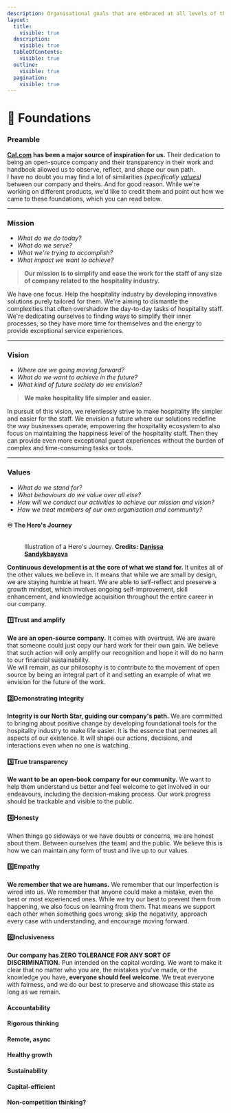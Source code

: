 ```yaml
---
description: Organisational goals that are embraced at all levels of the company.
layout:
  title:
    visible: true
  description:
    visible: true
  tableOfContents:
    visible: true
  outline:
    visible: true
  pagination:
    visible: true
---
```


# 🌟 Foundations

### Preamble

[**Cal.com**](https://handbook.cal.com) **has been a major source of inspiration for us.** Their dedication to being an open-source company and their transparency in their work and handbook allowed us to observe, reflect, and shape our own path.\
I have no doubt you may find a lot of similarities _(specifically_ [_values_](foundations.md#values)_)_ between our company and theirs. And for good reason. While we're working on different products, we'd like to credit them and point out how we came to these foundations, which you can read below.

***

### Mission

* _What do we do today?_
* _What do we serve?_
* _What we're trying to accomplish?_
* _What impact we want to achieve?_

> **Our mission is to simplify and ease the work for the staff of any size of company related to the hospitality industry.**

We have one focus. Help the hospitality industry by developing innovative solutions purely tailored for them. We're aiming to dismantle the complexities that often overshadow the day-to-day tasks of hospitality staff. We're dedicating ourselves to finding ways to simplify their inner processes, so they have more time for themselves and the energy to provide exceptional service experiences.

***

### Vision

* _Where are we going moving forward?_
* _What do we want to achieve in the future?_
* _What kind of future society do we envision?_

> **We make hospitality life simpler and easier.**

In pursuit of this vision, we relentlessly strive to make hospitality life simpler and easier for the staff. We envision a future where our solutions redefine the way businesses operate, empowering the hospitality ecosystem to also focus on maintaining the happiness level of the hospitality staff. Then they can provide even more exceptional guest experiences without the burden of complex and time-consuming tasks or tools.

***

### Values

* _What do we stand for?_
* _What behaviours do we value over all else?_
* _How will we conduct our activities to achieve our mission and vision?_
* _How we treat members of our own organisation and community?_

#### ♾️ The Hero's Journey

<figure><img src="https://cdnb.artstation.com/p/assets/images/images/023/971/901/large/danissa-sandykbayeva-hero-s-journey.jpg" alt=""><figcaption><p>Illustration of a Hero's Journey. <strong>Credits:</strong> <a href="https://sanddan.artstation.com/"><strong>Danissa Sandykbayeva</strong></a></p></figcaption></figure>

**Continuous development is at the core of what we stand for.** It unites all of the other values we believe in. It means that while we are small by design, we are staying humble at heart. We are able to self-reflect and preserve a growth mindset, which involves ongoing self-improvement, skill enhancement, and knowledge acquisition throughout the entire career in our company.

#### 1️⃣Trust and amplify

**We are an open-source company.** It comes with overtrust. We are aware that someone could just copy our hard work for their own gain. We believe that such action will only amplify our recognition and hope it will do no harm to our financial sustainability.\
We will remain, as our philosophy is to contribute to the movement of open source by being an integral part of it and setting an example of what we envision for the future of the work.

#### 2️⃣Demonstrating integrity

**Integrity is our North Star, guiding our company's path.** We are committed to bringing about positive change by developing foundational tools for the hospitality industry to make life easier. It is the essence that permeates all aspects of our existence. It will shape our actions, decisions, and interactions even when no one is watching.

#### 3️⃣True transparency

**We want to be an open-book company for our community.** We want to help them understand us better and feel welcome to get involved in our endeavours, including the decision-making process. Our work progress should be trackable and visible to the public.&#x20;

#### 4️⃣Honesty

When things go sideways or we have doubts or concerns, we are honest about them. Between ourselves (the team) and the public. We believe this is how we can maintain any form of trust and live up to our values.

#### 5️⃣Empathy

**We remember that we are humans.** We remember that our imperfection is wired into us. We remember that anyone could make a mistake, even the best or most experienced ones. While we try our best to prevent them from happening, we also focus on learning from them. That means we support each other when something goes wrong; skip the negativity, approach every case with understanding, and encourage moving forward.

#### 6️⃣Inclusiveness

**Our company has ZERO TOLERANCE FOR ANY SORT OF DISCRIMINATION.** Pun intended on the capital wording. We want to make it clear that no matter who you are, the mistakes you've made, or the knowledge you have, **everyone should feel welcome**. We treat everyone with fairness, and we do our best to preserve and showcase this state as long as we remain.

#### Accountability

#### Rigorous thinking

#### Remote, async

#### Healthy growth

#### Sustainability

#### Capital-efficient

#### Non-competition thinking?


